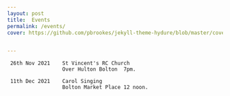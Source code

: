 ```yaml
---
layout: post
title:  Events
permalink: /events/
cover: https://github.com/pbrookes/jekyll-theme-hydure/blob/master/cover.jpg?raw=true


---
```

                     
                     
                     
     26th Nov 2021    St Vincent's RC Church
                      Over Hulton Bolton  7pm.
                 
     11th Dec 2021    Carol Singing 
                      Bolton Market Place 12 noon.

